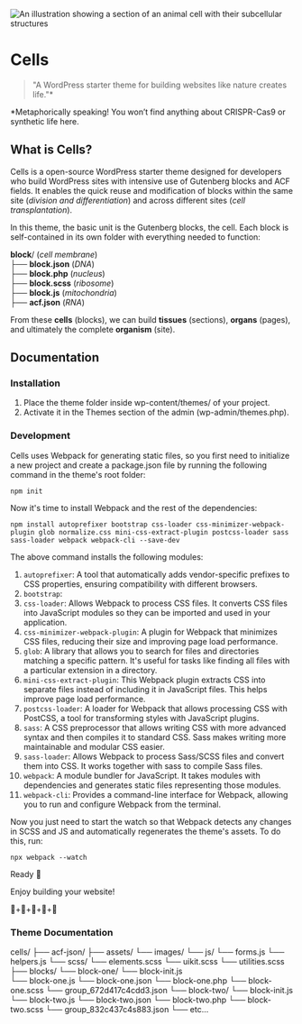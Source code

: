 ![An illustration showing a section of an animal cell with their subcellular structures](https://i.imgur.com/QJkeKVF.jpeg)

# Cells  
> "A WordPress starter theme for building websites like nature creates life."*

*Metaphorically speaking! You won’t find anything about CRISPR-Cas9 or synthetic life here. 

## What is Cells?  
Cells is a open-source WordPress starter theme designed for developers who build WordPress sites with intensive use of Gutenberg blocks and ACF fields. It enables the quick reuse and modification of blocks within the same site (*division and differentiation*) and across different sites (*cell transplantation*).  

In this theme, the basic unit is the Gutenberg blocks, the cell. Each block is self-contained in its own folder with everything needed to function:  

**block**/ (*cell membrane*)  
├── **block.json** (*DNA*)  
├── **block.php** (*nucleus*)  
├── **block.scss** (*ribosome*)  
├── **block.js** (*mitochondria*)  
├── **acf.json** (*RNA*)  

From these **cells** (blocks), we can build **tissues** (sections), **organs** (pages), and ultimately the complete **organism** (site).

## Documentation

### Installation

1. Place the theme folder inside wp-content/themes/ of your project.
2. Activate it in the Themes section of the admin (wp-admin/themes.php).

### Development

Cells uses Webpack for generating static files, so you first need to initialize a new project and create a package.json file by running the following command in the theme's root folder:

```
npm init
```

Now it's time to install Webpack and the rest of the dependencies:

```
npm install autoprefixer bootstrap css-loader css-minimizer-webpack-plugin glob normalize.css mini-css-extract-plugin postcss-loader sass sass-loader webpack webpack-cli --save-dev
```

The above command installs the following modules:

1. `autoprefixer`: A tool that automatically adds vendor-specific prefixes to CSS properties, ensuring compatibility with different browsers.
2. `bootstrap`:
3. `css-loader`: Allows Webpack to process CSS files. It converts CSS files into JavaScript modules so they can be imported and used in your application.
4. `css-minimizer-webpack-plugin`: A plugin for Webpack that minimizes CSS files, reducing their size and improving page load performance.
5. `glob`: A library that allows you to search for files and directories matching a specific pattern. It's useful for tasks like finding all files with a particular extension in a directory.
6. `mini-css-extract-plugin`: This Webpack plugin extracts CSS into separate files instead of including it in JavaScript files. This helps improve page load performance.
7. `postcss-loader`: A loader for Webpack that allows processing CSS with PostCSS, a tool for transforming styles with JavaScript plugins.
8. `sass`: A CSS preprocessor that allows writing CSS with more advanced syntax and then compiles it to standard CSS. Sass makes writing more maintainable and modular CSS easier.
9. `sass-loader`: Allows Webpack to process Sass/SCSS files and convert them into CSS. It works together with sass to compile Sass files.
10. `webpack`: A module bundler for JavaScript. It takes modules with dependencies and generates static files representing those modules.
11. `webpack-cli`: Provides a command-line interface for Webpack, allowing you to run and configure Webpack from the terminal.

Now you just need to start the watch so that Webpack detects any changes in SCSS and JS and automatically regenerates the theme's assets. To do this, run:

```
npx webpack --watch
```

Ready 🚀

Enjoy building your website!

🧬+🧬+🧬+🧬+🧬

### Theme Documentation

cells/
├── acf-json/
├── assets/
    └── images/
    └── js/
        └── forms.js
        └── helpers.js
    └── scss/
        └── elements.scss
        └── uikit.scss
        └── utilities.scss
├── blocks/
    └── block-one/
        └── block-init.js    
        └── block-one.js
        └── block-one.json
        └── block-one.php
        └── block-one.scss
        └── group_672d417c4cdd3.json
    └── block-two/
        └── block-init.js    
        └── block-two.js
        └── block-two.json
        └── block-two.php
        └── block-two.scss
        └── group_832c437c4s883.json
    └── etc…    